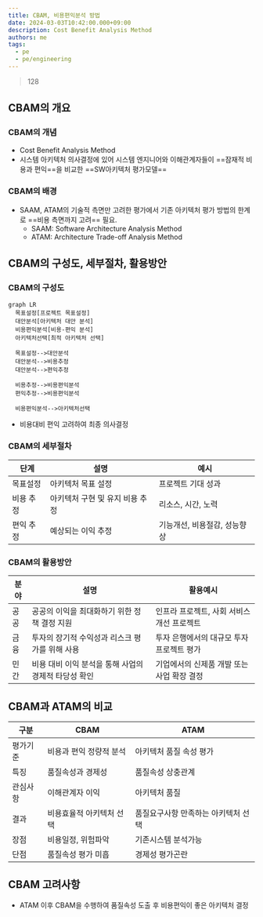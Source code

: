 ```yaml
---
title: CBAM, 비용편익분석 방법
date: 2024-03-03T10:42:00.000+09:00
description: Cost Benefit Analysis Method
authors: me
tags:
  - pe
  - pe/engineering
---
```


> 128

## CBAM의 개요

### CBAM의 개념

- Cost Benefit Analysis Method
- 시스템 아키텍처 의사결정에 있어 시스템 엔지니어와 이해관계자들이 ==잠재적 비용과 편익==을 비교한 ==SW아키텍처 평가모델==

### CBAM의 배경

- SAAM, ATAM의 기술적 측면만 고려한 평가에서 기존 아키텍처 평가 방법의 한계로 ==비용 측면까지 고려== 필요.
  - SAAM: Software Architecture Analysis Method
  - ATAM: Architecture Trade-off Analysis Method

## CBAM의 구성도, 세부절차, 활용방안

### CBAM의 구성도

```mermaid
graph LR
  목표설정[프로젝트 목표설정]
  대안분석[아키텍처 대안 분석]
  비용편익분석[비용-편익 분석]
  아키텍처선택[최적 아키텍처 선택]

  목표설정-->대안분석
  대안분석-->비용추정
  대안분석-->편익추정
  
  비용추정-->비용편익분석
  편익추정-->비용편익분석

  비용편익분석-->아키텍처선택
```

- 비용대비 편익 고려하여 최종 의사결정

### CBAM의 세부절차

| 단계                 | 설명                                                  | 예시                                        |
| -------------------- | ----------------------------------------------------- | ------------------------------------------- |
| 목표설정 | 아키텍처 목표 설정 | 프로젝트 기대 성과 |
| 비용 추정 | 아키텍처 구현 및 유지 비용 추정 | 리소스, 시간, 노력 |
| 편익 추정 | 예상되는 이익 추정 | 기능개선, 비용절감, 성능향상 |

### CBAM의 활용방안

| 분야 | 설명                                                 | 활용예시                                   |
| ---- | ---------------------------------------------------- | ------------------------------------------ |
| 공공 | 공공의 이익을 최대화하기 위한 정책 결정 지원         | 인프라 프로젝트, 사회 서비스 개선 프로젝트 |
| 금융 | 투자의 장기적 수익성과 리스크 평가를 위해 사용       | 투자 은행에서의 대규모 투자 프로젝트 평가  |
| 민간 | 비용 대비 이익 분석을 통해 사업의 경제적 타당성 확인 | 기업에서의 신제품 개발 또는 사업 확장 결정 |

## CBAM과 ATAM의 비교

| 구분 | CBAM | ATAM |
| --- | --- | --- |
| 평가기준 | 비용과 편익 정량적 분석 | 아키텍처 품질 속성 평가 |
| 특징 | 품질속성과 경제성 | 품질속성 상충관계 |
| 관심사항 | 이해관계자 이익 | 아키텍처 품질 |
| 결과 | 비용효율적 아키텍처 선택 | 품질요구사항 만족하는 아키텍처 선택 |
| 장점 | 비용일정, 위험파악 | 기존시스템 분석가능 |
| 단점 | 품질속성 평가 미흡 | 경제성 평가곤란 |

## CBAM 고려사항

- ATAM 이후 CBAM을 수행하여 품질속성 도출 후 비용편익이 좋은 아키텍처 결정

